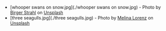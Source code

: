 * [whooper swans on snow.jpg](./whooper swans on snow.jpg) - <span>Photo by <a href="https://unsplash.com/@bist31?utm_source=unsplash&amp;utm_medium=referral&amp;utm_content=creditCopyText">Birger Strahl</a> on <a href="https://unsplash.com/?utm_source=unsplash&amp;utm_medium=referral&amp;utm_content=creditCopyText">Unsplash</a></span>
* [three seagulls.jpg](./three seagulls.jpg) - <span>Photo by <a href="https://unsplash.com/@lm9808?utm_source=unsplash&amp;utm_medium=referral&amp;utm_content=creditCopyText">Melina Lorenz</a> on <a href="https://unsplash.com/?utm_source=unsplash&amp;utm_medium=referral&amp;utm_content=creditCopyText">Unsplash</a></span>